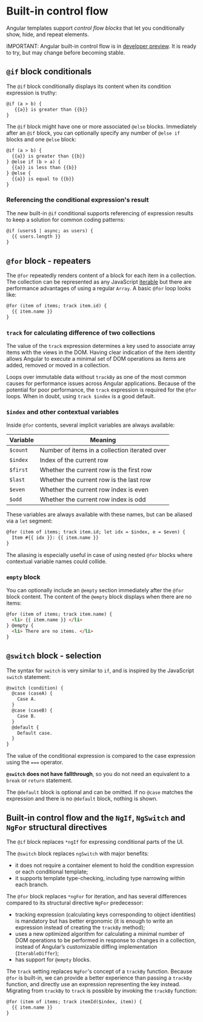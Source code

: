 # Built-in control flow

Angular templates support *control flow blocks* that let you conditionally show, hide, and repeat elements.

IMPORTANT: Angular built-in control flow is in [developer preview](reference/releases#developer-preview). It is ready to try, but may change before becoming stable.

## `@if` block conditionals

The `@if` block conditionally displays its content when its condition expression is truthy:

```html
@if (a > b) {
   {{a}} is greater than {{b}}
}
```

The `@if` block might have one or more associated `@else` blocks. Immediately after an `@if` block, you can optionally specify any number of `@else if` blocks and one `@else` block:

```html
@if (a > b) {
  {{a}} is greater than {{b}}
} @else if (b > a) {
  {{a}} is less than {{b}}
} @else {
  {{a}} is equal to {{b}}
}
```

### Referencing the conditional expression's result

The new built-in `@if` conditional supports referencing of expression results to keep a solution for common coding patterns:

```html
@if (users$ | async; as users) {
  {{ users.length }}
}
```

## `@for` block - repeaters

 The `@for` repeatedly renders content of a block for each item in a collection. The collection can be represented as any JavaScript [iterable](https://developer.mozilla.org/en-US/docs/Web/JavaScript/Reference/Iteration_protocols) but there are performance advantages of using a regular `Array`. A basic `@for` loop looks like:

```html
@for (item of items; track item.id) {
  {{ item.name }}
}
```

### `track` for calculating difference of two collections

The value of the `track` expression determines a key used to associate array items with the views in the DOM. Having clear indication of the item identity allows Angular to execute a minimal set of DOM operations as items are added, removed or moved in a collection.

Loops over immutable data without `trackBy` as one of the most common causes for performance issues across Angular applications. Because of the potential for poor performance, the `track` expression is required for the `@for` loops. When in doubt, using `track $index` is a good default.

### `$index` and other contextual variables

Inside `@for`  contents, several implicit variables are always available:

| Variable | Meaning |
| -------- | ------- |
| `$count` | Number of items in a collection iterated over |
| `$index` | Index of the current row |
| `$first` | Whether the current row is the first row |
| `$last` | Whether the current row is the last row |
| `$even` | Whether the current row index is even |
| `$odd` | Whether the current row index is odd |

These variables are always available with these names, but can be aliased via a `let` segment:

```html
@for (item of items; track item.id; let idx = $index, e = $even) {
  Item #{{ idx }}: {{ item.name }}
}
```

The aliasing is especially useful in case of using nested `@for` blocks where contextual variable names could collide.

### `empty` block

You can optionally include an `@empty` section immediately after the `@for` block content. The content of the `@empty` block displays when there are no items:

```html
@for (item of items; track item.name) {
  <li> {{ item.name }} </li>
} @empty {
  <li> There are no items. </li>
}
```

## `@switch` block - selection

The syntax for `switch` is very similar to `if`, and is inspired by the JavaScript `switch` statement:

```html
@switch (condition) {
  @case (caseA) {
    Case A.
  }
  @case (caseB) {
    Case B.
  }
  @default {
    Default case.
  }
}
```

The value of the conditional expression is compared to the case expression using the `===` operator.

**`@switch` does not have fallthrough**, so you do not need an equivalent to a `break` or `return` statement.

The `@default` block is optional and can be omitted. If no `@case` matches the expression and there is no `@default` block, nothing is shown.

## Built-in control flow and the `NgIf`, `NgSwitch` and `NgFor` structural directives

The `@if` block replaces `*ngIf` for expressing conditional parts of the UI.

The `@switch` block replaces `ngSwitch` with major benefits:

* it does not require a container element to hold the condition expression or each conditional template;
* it supports template type-checking, including type narrowing within each branch.

The `@for` block replaces `*ngFor` for iteration, and has several differences compared to its structural directive `NgFor` predecessor:

* tracking expression (calculating keys corresponding to object identities) is mandatory but has better ergonomic (it is enough to write an expression instead of creating the `trackBy` method);
* uses a new optimized algorithm for calculating a minimal number of DOM operations to be performed in response to changes in a collection, instead of Angular’s customizable diffing implementation (`IterableDiffer`);
* has support for `@empty` blocks.

The `track` setting replaces `NgFor`'s concept of a `trackBy` function. Because `@for` is built-in, we can provide a better experience than passing a `trackBy` function, and directly use an expression representing the key instead. Migrating from `trackBy` to `track` is possible by invoking the `trackBy` function:

```html
@for (item of items; track itemId($index, item)) {
  {{ item.name }}
}
```
